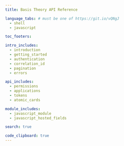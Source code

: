 ```yaml
---
title: Basis Theory API Reference

language_tabs: # must be one of https://git.io/vQNgJ
  - shell
  - javascript

toc_footers:

intro_includes:
  - introduction
  - getting_started
  - authentication
  - correlation_id
  - pagination
  - errors

api_includes:
  - permissions
  - applications
  - tokens
  - atomic_cards

module_includes:
  - javascript_module
  - javascript_hosted_fields

search: true

code_clipboard: true
---
```

